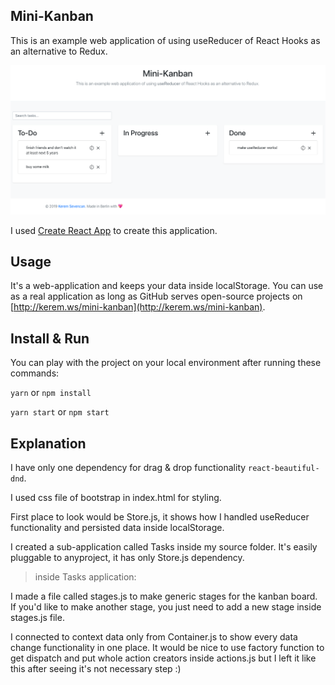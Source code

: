 ## Mini-Kanban

This is an example web application of using useReducer of React Hooks as an alternative to Redux.

![minikanban interface](/screenshot.png "how it looks")

I used [Create React App](https://github.com/facebook/create-react-app) to create this application.

## Usage

It's a web-application and keeps your data inside localStorage. You can use as a real application as long as GitHub serves open-source projects on [http://kerem.ws/mini-kanban](http://kerem.ws/mini-kanban).

## Install & Run

You can play with the project on your local environment after running these commands:

`yarn` or `npm install`

`yarn start` or `npm start`

## Explanation

I have only one dependency for drag & drop functionality `react-beautiful-dnd`.

I used css file of bootstrap in index.html for styling.

First place to look would be Store.js, it shows how I handled useReducer functionality and persisted data inside localStorage.

I created a sub-application called Tasks inside my source folder. It's easily pluggable to anyproject, it has only Store.js dependency.

> inside Tasks application:

I made a file called stages.js to make generic stages for the kanban board. If you'd like to make another stage, you just need to add a new stage inside stages.js file.

I connected to context data only from Container.js to show every data change functionality in one place. It would be nice to use factory function to get dispatch and put whole action creators inside actions.js but I left it like this after seeing it's not necessary step :)
